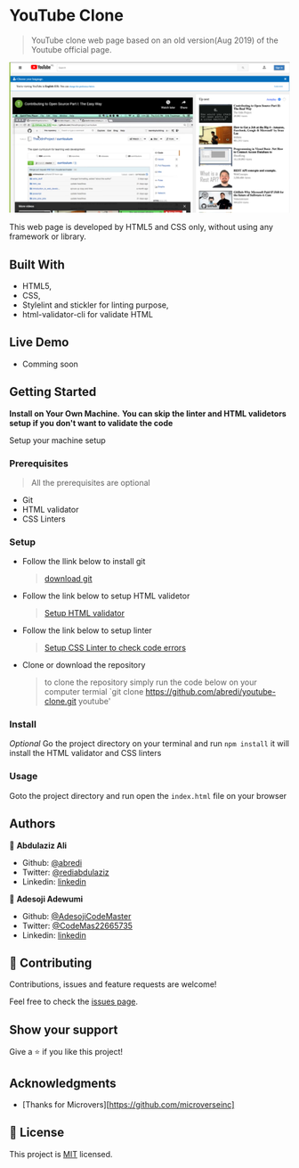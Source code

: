 # YouTube Clone

> YouTube clone web page based on an old version(Aug 2019) of the Youtube official page.

![screenshot](./docs/app_screenshot.png)

This web page is developed by HTML5 and CSS only, without using any framework or library.

## Built With

- HTML5,
- CSS,
- Stylelint and stickler for linting purpose,
- html-validator-cli for validate HTML

## Live Demo

- Comming soon

## Getting Started

**Install on Your Own Machine.**
**You can skip the linter and HTML validetors setup if you don't want to validate the code**

Setup your machine setup

### Prerequisites

  > All the prerequisites are optional

- Git
- HTML validator
- CSS Linters

### Setup

- Follow the llink below to install git
  > [download git](https://git-scm.com/downloads)
- Follow the link below to setup HTML validetor
  > [Setup HTML validator](https://github.com/microverseinc/linters-config/tree/master/html_validator)
- Follow the link below to setup linter
  > [Setup CSS Linter to check code errors](https://github.com/microverseinc/linters-config/tree/master/css#troubleshooting)
- Clone or download the repository
  > to clone the repository simply run the code below on your computer termial
  `git clone https://github.com/abredi/youtube-clone.git youtube'

### Install

*Optional*
Go the project directory on your terminal and run `npm install` it will install the HTML validator and CSS linters

### Usage

Goto the project directory and run open the `index.html` file on your browser

## Authors

👤 **Abdulaziz Ali**

- Github: [@abredi](https://github.com/abredi)
- Twitter: [@rediabdulaziz](https://twitter.com/rediabdulaziz)
- Linkedin: [linkedin](https://www.linkedin.com/in/abdulaziz-ali-98948011a)

👤 **Adesoji Adewumi**

- Github: [@AdesojiCodeMaster](https://github.com/AdesojiCodeMaster)
- Twitter: [@CodeMas22665735](https://twitter.com/CodeMas22665735)
- Linkedin: [linkedin](https://www.linkedin.com/in/adesoji-adewumi-7752aba5)

## 🤝 Contributing

Contributions, issues and feature requests are welcome!

Feel free to check the [issues page](issues/).

## Show your support

Give a ⭐️ if you like this project!

## Acknowledgments

- [Thanks for Microvers][https://github.com/microverseinc]

## 📝 License

This project is [MIT](LICENSE) licensed.
